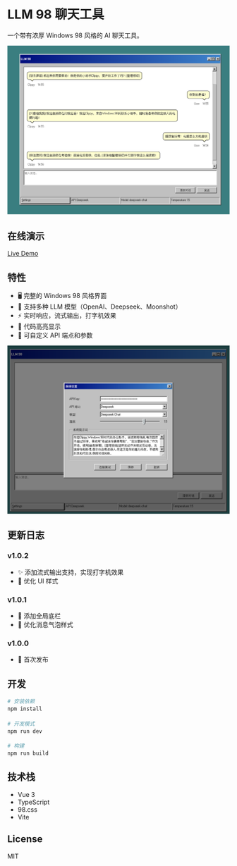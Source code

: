 # LLM 98 聊天工具

一个带有浓厚 Windows 98 风格的 AI 聊天工具。

![聊天界面](docs/llm98-1.png?v=2)

## 在线演示

[Live Demo](https://llm98.closeai.moe)

## 特性

- 🖥️ 完整的 Windows 98 风格界面
- 💬 支持多种 LLM 模型（OpenAI、Deepseek、Moonshot）
- ⚡ 实时响应，流式输出，打字机效果
- 🎨 代码高亮显示
- 🔧 可自定义 API 端点和参数

![设置界面](docs/llm98-2.png?v=2)

## 更新日志

### v1.0.2
- ✨ 添加流式输出支持，实现打字机效果
- 🎨 优化 UI 样式

### v1.0.1
- 🎨 添加全局底栏
- 💄 优化消息气泡样式

### v1.0.0
- 🎉 首次发布

## 开发

```bash
# 安装依赖
npm install

# 开发模式
npm run dev

# 构建
npm run build
```

## 技术栈

- Vue 3
- TypeScript
- 98.css
- Vite

## License

MIT

